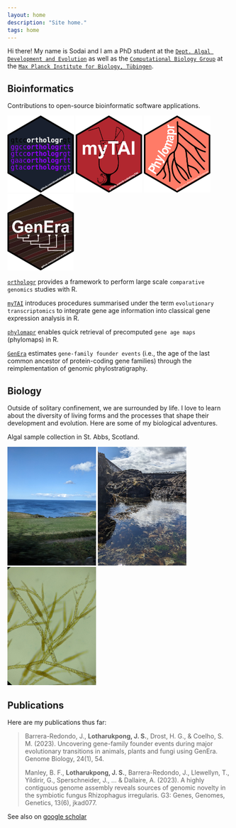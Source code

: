 ```yaml
---
layout: home
description: "Site home."
tags: home
---
```


Hi there! My name is Sodai and I am a PhD student at the [`Dept. Algal Development and Evolution`](https://www.bio.mpg.de/48867/algal-development-and-evolution-s) as well as the [`Computational Biology Group`](https://drostlab.com/) at the [`Max Planck Institute for Biology, Tübingen`](https://www.bio.mpg.de/).

## Bioinformatics
Contributions to open-source bioinformatic software applications.

[<img src="https://github.com/LotharukpongJS/LotharukpongJS.github.io/blob/main/images/orthologr_logo.png?raw=true" width="150">](https://drostlab.github.io/orthologr) [<img src="https://github.com/LotharukpongJS/LotharukpongJS.github.io/blob/main/images/myTAI_logo.png?raw=true" width="150">](https://drostlab.github.io/myTAI) [<img src="https://github.com/LotharukpongJS/LotharukpongJS.github.io/blob/main/images/phylomapr_logo.png?raw=true" width="150">](https://lotharukpongjs.github.io/phylomapr) [<img src="https://github.com/LotharukpongJS/LotharukpongJS.github.io/blob/main/images/GenEra_logo_dark.png?raw=true" width="150">](https://github.com/josuebarrera/GenEra)

[`orthologr`](https://drostlab.github.io/orthologr) provides a framework to perform large scale `comparative genomics` studies with R.

[`myTAI`](https://drostlab.github.io/myTAI) introduces procedures summarised under the term `evolutionary transcriptomics` to integrate gene age information into classical gene expression analysis in R.

[`phylomapr`](https://lotharukpongjs.github.io/phylomapr/) enables quick retrieval of precomputed `gene age maps` (phylomaps) in R.

[`GenEra`](https://github.com/josuebarrera/GenEra) estimates `gene-family founder events` (i.e., the age of the last common ancestor of protein-coding gene families) through the reimplementation of genomic phylostratigraphy.

## Biology
Outside of solitary confinement, we are surrounded by life. I love to learn about the diversity of living forms and the processes that shape their development and evolution. Here are some of my biological adventures.

Algal sample collection in St. Abbs, Scotland.

<img src="https://github.com/LotharukpongJS/LotharukpongJS.github.io/blob/main/images/PXL_20230821_151113739.jpg?raw=true" width="200" alt="The sea over St. Abbs"> <img src="https://github.com/LotharukpongJS/LotharukpongJS.github.io/blob/main/images/PXL_20230822_120843250.jpg?raw=true?raw=true" width="200" alt="Tide pool"> <img src="https://github.com/LotharukpongJS/LotharukpongJS.github.io/blob/main/images/PXL_20230823_163653386.MP.jpg?raw=true" width="200" alt="Ectocarpus">


## Publications
Here are my publications thus far: 

> Barrera-Redondo, J., **Lotharukpong, J. S.**, Drost, H. G., & Coelho, S. M. (2023). Uncovering gene-family founder events during major evolutionary transitions in animals, plants and fungi using GenEra. Genome Biology, 24(1), 54.
>  
> Manley, B. F., **Lotharukpong, J. S.**, Barrera-Redondo, J., Llewellyn, T., Yildirir, G., Sperschneider, J., ... & Dallaire, A. (2023). A highly contiguous genome assembly reveals sources of genomic novelty in the symbiotic fungus Rhizophagus irregularis. G3: Genes, Genomes, Genetics, 13(6), jkad077.

See also on [google scholar](https://scholar.google.com/citations?user=2HiLuNEAAAAJ&hl)
